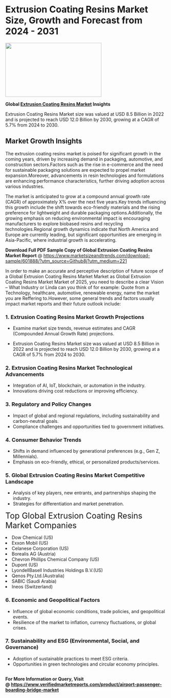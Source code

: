 <H1>Extrusion Coating Resins Market Size, Growth and Forecast from 2024 - 2031</H1><img class="aligncenter size-medium wp-image-584254" src="https://thirdeyenews.in/wp-content/uploads/2024/09/Global-Market-Research-300x168.jpeg" alt="" width="300" height="168" /><p><strong>Global&nbsp;<a href="https://www.marketsizeandtrends.com/download-sample/601888/?utm_source=Github8j?utm_medium=221">Extrusion Coating Resins Market</a> Insights</strong></p><p>Extrusion Coating Resins Market size was valued at USD 8.5 Billion in 2022 and is projected to reach USD 12.0 Billion by 2030, growing at a CAGR of 5.7% from 2024 to 2030.</p><p><h2>Market Growth Insights</h2> <p>The extrusion coating resins market is poised for significant growth in the coming years, driven by increasing demand in packaging, automotive, and construction sectors.Factors such as the rise in e-commerce and the need for sustainable packaging solutions are expected to propel market expansion.Moreover, advancements in resin technologies and formulations are enhancing performance characteristics, further driving adoption across various industries.</p> <p>The market is anticipated to grow at a compound annual growth rate (CAGR) of approximately X% over the next five years.Key trends influencing this growth include the shift towards eco-friendly materials and the rising preference for lightweight and durable packaging options.Additionally, the growing emphasis on reducing environmental impact is encouraging manufacturers to explore biobased resins and recycling technologies.Regional growth dynamics indicate that North America and Europe are currently leading, but significant opportunities are emerging in Asia-Pacific, where industrial growth is accelerating.</p> <p><span class=""><strong>Download Full PDF Sample Copy of Global Extrusion Coating Resins Market Report</strong> @ <a href="https://www.marketsizeandtrends.com/download-sample/601888/?utm_source=Github8j?utm_medium=221" target="_blank">https://www.marketsizeandtrends.com/download-sample/601888/?utm_source=Github8j?utm_medium=221</a></span></p><p>In order to make an accurate and perceptive description of future scope of a Global&nbsp;Extrusion Coating Resins Market Market as Global&nbsp;Extrusion Coating Resins Market Market of 2025, you need to describe a clear Vision &ndash; What Industry or Linda can you think of for example: Quote from a Technology, healthcare, automotive, renewable energy, name the market you are Reffering to.However, some general trends and factors usually impact market reports and their future outlook include:</p><h3>1.&nbsp;<strong>Extrusion Coating Resins Market Growth Projections</strong></h3><ul><li>Examine market size trends, revenue estimates and CAGR (Compounded Annual Growth Rate) projections.</li><li><p>Extrusion Coating Resins Market size was valued at USD 8.5 Billion in 2022 and is projected to reach USD 12.0 Billion by 2030, growing at a CAGR of 5.7% from 2024 to 2030.</p></li></ul><h3>2.&nbsp;<strong>Extrusion Coating Resins Market Technological Advancements</strong></h3><ul><li>Integration of AI, IoT, blockchain, or automation in the industry.</li><li>Innovations driving cost reductions or improving efficiency.</li></ul><h3>3.&nbsp;<strong>Regulatory and Policy Changes</strong></h3><ul><li>Impact of global and regional regulations, including sustainability and carbon-neutral goals.</li><li>Compliance challenges and opportunities tied to government initiatives.</li></ul><h3>4.&nbsp;<strong>Consumer Behavior Trends</strong></h3><ul><li>Shifts in demand influenced by generational preferences (e.g., Gen Z, Millennials).</li><li>Emphasis on eco-friendly, ethical, or personalized products/services.</li></ul><h3>5.&nbsp;<strong>Global Extrusion Coating Resins Market Competitive Landscape</strong></h3><ul><li>Analysis of key players, new entrants, and partnerships shaping the industry.</li><li>Strategies for differentiation and market penetration.</li></ul><p data-pm-slice="1 1 []"><span style="color: inherit; font-family: inherit; font-size: 25px;">Top Global Extrusion Coating Resins Market Companies</span></p><div class="" data-test-id=""><p><li>Dow Chemical (US)</li><li> Exxon Mobil (US)</li><li> Celanese Corporation (US)</li><li> Borealis AG (Austria)</li><li> Chevron Phillips Chemical Company (US)</li><li> Dupont (US)</li><li> LyondellBasell Industries Holdings B.V.(US)</li><li> Qenos Pty.Ltd.(Australia)</li><li> SABIC (Saudi Arabia)</li><li> Ineos (Switzerland)</li></p></div><h3>6.&nbsp;<strong>Economic and Geopolitical Factors</strong></h3><ul><li>Influence of global economic conditions, trade policies, and geopolitical events.</li><li>Resilience of the market to inflation, currency fluctuations, or global crises.</li></ul><h3>7.&nbsp;<strong>Sustainability and ESG (Environmental, Social, and Governance)</strong></h3><ul><li>Adoption of sustainable practices to meet ESG criteria.</li><li>Opportunities in green technologies and circular economy principles.</li></ul><h2><strong style="font-size: 14px;">For More Information or Query, Visit @&nbsp;</strong><a style="background-color: #ffffff; font-size: 14px;" href="https://www.marketsizeandtrends.com/report/extrusion-coating-resins-market/" target="_blank">https://www.verifiedmarketreports.com/product/airport-passenger-boarding-bridge-market</a></h2>